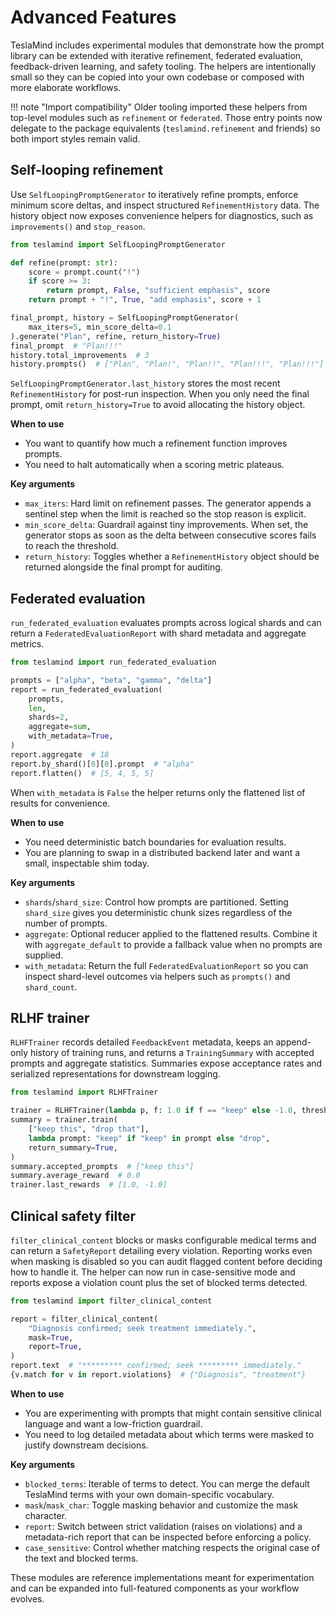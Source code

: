 # Advanced Features

TeslaMind includes experimental modules that demonstrate how the prompt
library can be extended with iterative refinement, federated evaluation,
feedback-driven learning, and safety tooling. The helpers are intentionally
small so they can be copied into your own codebase or composed with more
elaborate workflows.

!!! note "Import compatibility"
    Older tooling imported these helpers from top-level modules such as
    ``refinement`` or ``federated``. Those entry points now delegate to the
    package equivalents (``teslamind.refinement`` and friends) so both import
    styles remain valid.

## Self-looping refinement
Use `SelfLoopingPromptGenerator` to iteratively refine prompts, enforce
minimum score deltas, and inspect structured `RefinementHistory` data. The
history object now exposes convenience helpers for diagnostics, such as
`improvements()` and `stop_reason`.

```python
from teslamind import SelfLoopingPromptGenerator

def refine(prompt: str):
    score = prompt.count("!")
    if score >= 3:
        return prompt, False, "sufficient emphasis", score
    return prompt + "!", True, "add emphasis", score + 1

final_prompt, history = SelfLoopingPromptGenerator(
    max_iters=5, min_score_delta=0.1
).generate("Plan", refine, return_history=True)
final_prompt  # "Plan!!!"
history.total_improvements  # 3
history.prompts()  # ["Plan", "Plan!", "Plan!!", "Plan!!!", "Plan!!!"]
```

`SelfLoopingPromptGenerator.last_history` stores the most recent
`RefinementHistory` for post-run inspection. When you only need the final
prompt, omit `return_history=True` to avoid allocating the history object.

**When to use**

- You want to quantify how much a refinement function improves prompts.
- You need to halt automatically when a scoring metric plateaus.

**Key arguments**

- `max_iters`: Hard limit on refinement passes. The generator appends a
  sentinel step when the limit is reached so the stop reason is explicit.
- `min_score_delta`: Guardrail against tiny improvements. When set, the
  generator stops as soon as the delta between consecutive scores fails to
  reach the threshold.
- `return_history`: Toggles whether a `RefinementHistory` object should be
  returned alongside the final prompt for auditing.

## Federated evaluation
`run_federated_evaluation` evaluates prompts across logical shards and can
return a `FederatedEvaluationReport` with shard metadata and aggregate metrics.

```python
from teslamind import run_federated_evaluation

prompts = ["alpha", "beta", "gamma", "delta"]
report = run_federated_evaluation(
    prompts,
    len,
    shards=2,
    aggregate=sum,
    with_metadata=True,
)
report.aggregate  # 18
report.by_shard()[0][0].prompt  # "alpha"
report.flatten()  # [5, 4, 5, 5]
```

When `with_metadata` is `False` the helper returns only the flattened list of
results for convenience.

**When to use**

- You need deterministic batch boundaries for evaluation results.
- You are planning to swap in a distributed backend later and want a small,
  inspectable shim today.

**Key arguments**

- `shards`/`shard_size`: Control how prompts are partitioned. Setting
  `shard_size` gives you deterministic chunk sizes regardless of the number of
  prompts.
- `aggregate`: Optional reducer applied to the flattened results. Combine it
  with `aggregate_default` to provide a fallback value when no prompts are
  supplied.
- `with_metadata`: Return the full `FederatedEvaluationReport` so you can
  inspect shard-level outcomes via helpers such as `prompts()` and
  `shard_count`.

## RLHF trainer
`RLHFTrainer` records detailed `FeedbackEvent` metadata, keeps an
append-only history of training runs, and returns a `TrainingSummary` with
accepted prompts and aggregate statistics. Summaries expose acceptance rates
and serialized representations for downstream logging.

```python
from teslamind import RLHFTrainer

trainer = RLHFTrainer(lambda p, f: 1.0 if f == "keep" else -1.0, threshold=0.5)
summary = trainer.train(
    ["keep this", "drop that"],
    lambda prompt: "keep" if "keep" in prompt else "drop",
    return_summary=True,
)
summary.accepted_prompts  # ["keep this"]
summary.average_reward  # 0.0
trainer.last_rewards  # [1.0, -1.0]
```

## Clinical safety filter
`filter_clinical_content` blocks or masks configurable medical terms and can
return a `SafetyReport` detailing every violation. Reporting works even when
masking is disabled so you can audit flagged content before deciding how to
handle it. The helper can now run in case-sensitive mode and reports expose a
violation count plus the set of blocked terms detected.

```python
from teslamind import filter_clinical_content

report = filter_clinical_content(
    "Diagnosis confirmed; seek treatment immediately.",
    mask=True,
    report=True,
)
report.text  # "********* confirmed; seek ********* immediately."
{v.match for v in report.violations}  # {"Diagnosis", "treatment"}
```

**When to use**

- You are experimenting with prompts that might contain sensitive clinical
  language and want a low-friction guardrail.
- You need to log detailed metadata about which terms were masked to justify
  downstream decisions.

**Key arguments**

- `blocked_terms`: Iterable of terms to detect. You can merge the default
  TeslaMind terms with your own domain-specific vocabulary.
- `mask`/`mask_char`: Toggle masking behavior and customize the mask character.
- `report`: Switch between strict validation (raises on violations) and a
  metadata-rich report that can be inspected before enforcing a policy.
- `case_sensitive`: Control whether matching respects the original case of the
  text and blocked terms.

These modules are reference implementations meant for experimentation and can
be expanded into full-featured components as your workflow evolves.
